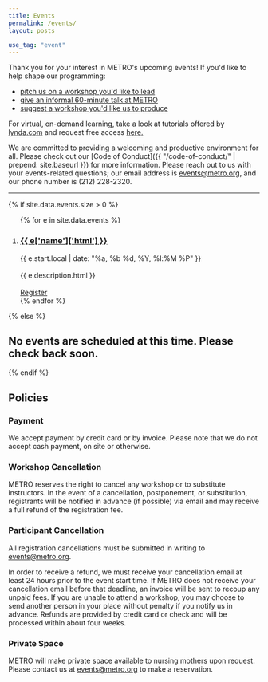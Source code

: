 ```yaml
---
title: Events
permalink: /events/
layout: posts

use_tag: "event"
---
```

Thank you for your interest in METRO's upcoming events! If you'd like to help shape our programming:

* [pitch us on a workshop you'd like to lead](https://docs.google.com/forms/d/e/1FAIpQLSeJyRzSq5wQV_ZwOQ_vnVZ69g2qcg5cqW9-6cvwwqF2FGvvyA/viewform?usp=sf_link)
* [give an informal 60-minute talk at METRO](https://docs.google.com/forms/d/e/1FAIpQLSeWsz1DZJ4ppEj4_g8lV0B21SS_JkRZEyQCEZAYHQimcyG9uw/viewform?usp=sf_link)
* [suggest a workshop you'd like us to produce](https://docs.google.com/forms/d/e/1FAIpQLScfvtiiCMu1eFiYFrVRdU7TFIYMl1JbGSvBm9djLUYh8VGsaQ/viewform?usp=sf_link)

For virtual, on-demand learning, take a look at tutorials offered by [lynda.com](http://lynda.com/) and request free access [here.](https://docs.google.com/forms/d/e/1FAIpQLSex4Y3mWpBdnc_24ULgISj6Jr8Ww_URqFNI82u3Q6aQB5xyeg/viewform?usp=sf_link)

We are committed to providing a welcoming and productive environment for all. Please check out our [Code of Conduct]({{ "/code-of-conduct/" | prepend: site.baseurl }}) for more information. Please reach out to us with your events-related questions; our email address is [events@metro.org](mailto:events@metro.org), and our phone number is (212) 228-2320.

<hr />

{% if site.data.events.size > 0 %}
<ol class="posts">
{% for e in site.data.events %}
<li>
    <h3>
	<a href="{{ e.url }}">
      {{ e['name']['html'] }}
    </a>
	</h3>
	<div class="post-date">{{ e.start.local | date: "%a, %b %d, %Y, %l:%M %P" }}</div>
	<br/>
	<div class="post-excerpt">{{ e.description.html }} </div>
	<br/>
	<div><a href="{{ e.url }}">Register</a></div>
	</li>
{% endfor %}
</ol>
{% else %}

## No events are scheduled at this time. Please check back soon. ##

{% endif %}


## Policies

### Payment
We accept payment by credit card or by invoice. Please note that we do not accept cash payment, on site or otherwise.

### Workshop Cancellation
METRO reserves the right to cancel any workshop or to substitute instructors. In the event of a cancellation, postponement, or substitution, registrants will be notified in advance (if possible) via email and may receive a full refund of the registration fee.

### Participant Cancellation
All registration cancellations must be submitted in writing to events@metro.org.

In order to receive a refund, we must receive your cancellation email at least 24 hours prior to the event start time. If METRO does not receive your cancellation email before that deadline, an invoice will be sent to recoup any unpaid fees. If you are unable to attend a workshop, you may choose to send another person in your place without penalty if you notify us in advance. Refunds are provided by credit card or check and will be processed within about four weeks.

### Private Space
METRO will make private space available to nursing mothers upon request. Please contact us at [events@metro.org](mailto:events@metro.org) to make a reservation.

